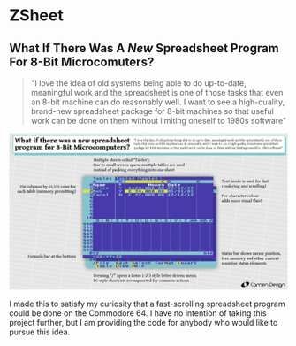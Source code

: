 # ZSheet #

## What If There Was A _New_ Spreadsheet Program For 8-Bit Microcomuters? ##

> "I love the idea of old systems being able to do up-to-date, meaningful work and the spreadsheet is one of those
tasks that even an 8-bit machine can do reasonably well. I want to see a high-quality, brand-new spreadsheet
package for 8-bit machines so that useful work can be done on them without limiting oneself to 1980s software"

![Demonstration Screenshot](design/design.png)

I made this to satisfy my curiosity that a fast-scrolling spreadsheet program could be done on the Commodore 64. I have no intention of taking this project further, but I am providing the code for anybody who would like to pursue this idea.